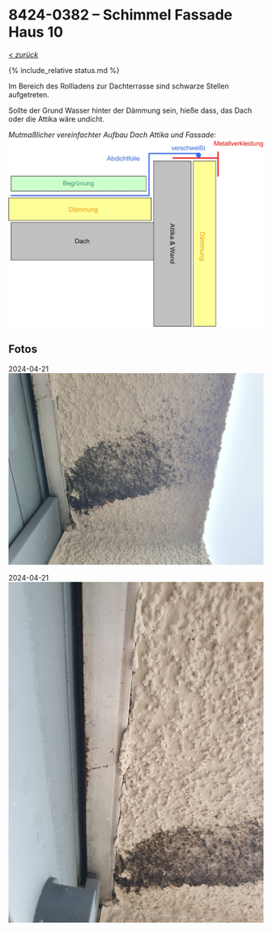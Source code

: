 # 8424-0382 &ndash; Schimmel Fassade Haus 10

_[&lt; zurück](../../index.md)_

{% include_relative status.md %}

Im Bereich des Rollladens zur Dachterrasse sind schwarze Stellen aufgetreten.

Sollte der Grund Wasser hinter der Dämmung sein, hieße dass, das Dach oder die Attika wäre undicht.

_Mutmaßlicher vereinfachter Aufbau Dach Attika und Fassade:_
![](Diagramm_small.jpg)

## Fotos

2024-04-21
![](20240421_160940_small.jpg)

2024-04-21
![](20240421_160946_small.jpg)
